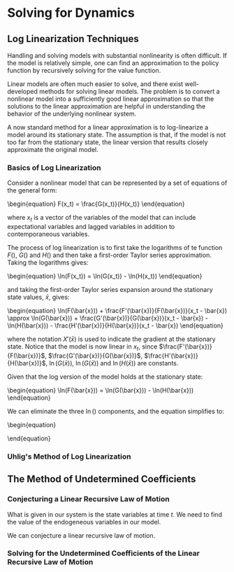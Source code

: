 # Solving for Dynamics

## Log Linearization Techniques

Handling and solving models with substantial nonlinearity is often difficult. If the model is relatively simple, one can find an approximation to the policy function by recursively solving for the value function.

Linear models are often much easier to solve, and there exist well-developed methods for solving linear models. The problem is to convert a nonlinear model into a sufficiently good linear approximation so that the solutions to the linear approximation are helpful in understanding the behavior of the underlying nonlinear system. 

A now standard method for a linear approximation is to log-linearize a model around its stationary state. The assumption is that, if the model is not too far from the stationary state, the linear version that results closely approximate the original model.

### Basics of Log Linearization

Consider a nonlinear model that can be represented by a set of equations of the general form:

\begin{equation}
F(x_t) = \frac{G(x_t)}{H(x_t)}
\end{equation}

where $x_t$ is a vector of the variables of the model that can include expectational variables and lagged variables in addition to contemporaneous variables.

The process of log linearization is to first take the logarithms of te function $F()$, $G()$ and $H()$ and then take a first-order Taylor series approximation. Taking the logarithms gives:

\begin{equation}
\ln(F(x_t)) = \ln(G(x_t)) - \ln(H(x_t))
\end{equation}

and taking the first-order Taylor series expansion around the stationary state values, $\bar{x}$, gives:

\begin{equation}
\ln(F(\bar{x})) + \frac{F'(\bar{x})}{F(\bar{x})}(x_t - \bar{x}) \approx \ln(G(\bar{x})) + \frac{G'(\bar{x})}{G(\bar{x})}(x_t - \bar{x}) - \ln(H(\bar{x})) - \frac{H'(\bar{x})}{H(\bar{x})}(x_t - \bar{x})
\end{equation}

where the notation $X'(\bar{x})$ is used to indicate the gradient at the stationary state. Notice that the model is now linear in $x_t$, since $\frac{F'(\bar{x})}{F(\bar{x})}$, $\frac{G'(\bar{x})}{G(\bar{x})}$, $\frac{H'(\bar{x})}{H(\bar{x})}$, $\ln(G(\bar{x}))$, $\ln(G(\bar{x}))$ and $\ln(H(\bar{x}))$ are constants. 

Given that the log version of the model holds at the stationary state:

\begin{equation}
\ln(F(\bar{x})) = \ln(G(\bar{x})) - \ln(H(\bar{x}))
\end{equation}

We can eliminate the three $\ln()$ components, and the equation simplifies to:

\begin{equation}

\end{equation}

### Uhlig's Method of Log Linearization

## The Method of Undetermined Coefficients


### Conjecturing a Linear Recursive Law of Motion

What is given in our system is the state variables at time $t$. We need to find the value of the endogeneous variables in our model.

We can conjecture a linear recursive law of motion.

### Solving for the Undetermined Coefficients of the Linear Recursive Law of Motion

